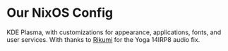 # Our NixOS Config

KDE Plasma, with customizations for appearance, applications, fonts, and user services.
With thanks to [Rikumi](https://github.com/rikumi/silent-audio) for the Yoga 14IRP8 audio fix.